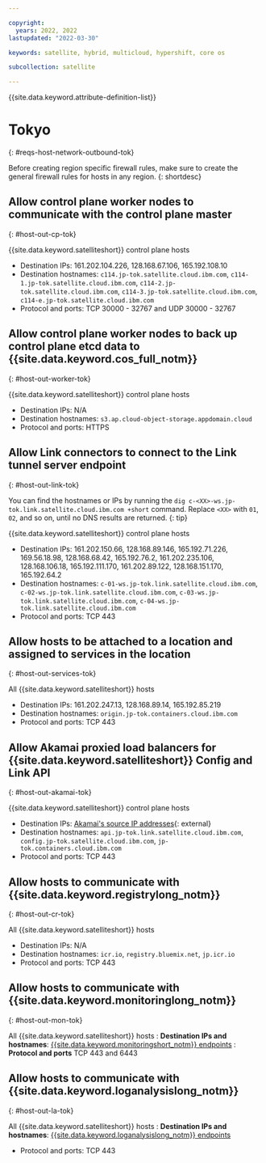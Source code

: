 ```yaml
---

copyright:
  years: 2022, 2022
lastupdated: "2022-03-30"

keywords: satellite, hybrid, multicloud, hypershift, core os

subcollection: satellite

---
```


{{site.data.keyword.attribute-definition-list}}

# Tokyo
{: #reqs-host-network-outbound-tok}

Before creating region specific firewall rules, make sure to create the general firewall rules for hosts in any region.
{: shortdesc}


## Allow control plane worker nodes to communicate with the control plane master
{: #host-out-cp-tok}

{{site.data.keyword.satelliteshort}} control plane hosts
* Destination IPs:  161.202.104.226, 128.168.67.106, 165.192.108.10 
* Destination hostnames:  `c114.jp-tok.satellite.cloud.ibm.com`, `c114-1.jp-tok.satellite.cloud.ibm.com`, `c114-2.jp-tok.satellite.cloud.ibm.com`, `c114-3.jp-tok.satellite.cloud.ibm.com`, `c114-e.jp-tok.satellite.cloud.ibm.com` 
* Protocol and ports: TCP 30000 - 32767 and UDP 30000 - 32767

## Allow control plane worker nodes to back up control plane etcd data to {{site.data.keyword.cos_full_notm}}
{: #host-out-worker-tok}

{{site.data.keyword.satelliteshort}} control plane hosts
* Destination IPs:   N/A
* Destination hostnames: `s3.ap.cloud-object-storage.appdomain.cloud`
* Protocol and ports: HTTPS

## Allow Link connectors to connect to the Link tunnel server endpoint
{: #host-out-link-tok}

You can find the hostnames or IPs by running the `dig c-<XX>-ws.jp-tok.link.satellite.cloud.ibm.com +short` command. Replace `<XX>` with `01`, `02`, and so on, until no DNS results are returned.
{: tip}

{{site.data.keyword.satelliteshort}} control plane hosts
* Destination IPs: 161.202.150.66, 128.168.89.146, 165.192.71.226, 169.56.18.98, 128.168.68.42, 165.192.76.2, 161.202.235.106, 128.168.106.18, 165.192.111.170, 161.202.89.122, 128.168.151.170, 165.192.64.2 
* Destination hostnames: `c-01-ws.jp-tok.link.satellite.cloud.ibm.com`, `c-02-ws.jp-tok.link.satellite.cloud.ibm.com`, `c-03-ws.jp-tok.link.satellite.cloud.ibm.com`, `c-04-ws.jp-tok.link.satellite.cloud.ibm.com`
* Protocol and ports: TCP 443

## Allow hosts to be attached to a location and assigned to services in the location
{: #host-out-services-tok}

All {{site.data.keyword.satelliteshort}} hosts
* Destination IPs: 161.202.247.13, 128.168.89.14, 165.192.85.219  
* Destination hostnames: `origin.jp-tok.containers.cloud.ibm.com`
* Protocol and ports: TCP 443

## Allow Akamai proxied load balancers for {{site.data.keyword.satelliteshort}} Config and Link API
{: #host-out-akamai-tok}

{{site.data.keyword.satelliteshort}} control plane hosts
* Destination IPs: [Akamai's source IP addresses](https://github.com/IBM-Cloud/kube-samples/tree/master/akamai/gtm-liveness-test){: external} 
* Destination hostnames: `api.jp-tok.link.satellite.cloud.ibm.com`, `config.jp-tok.satellite.cloud.ibm.com`, `jp-tok.containers.cloud.ibm.com` 
* Protocol and ports: TCP 443

## Allow hosts to communicate with {{site.data.keyword.registrylong_notm}}
{: #host-out-cr-tok}

All {{site.data.keyword.satelliteshort}} hosts
* Destination IPs: N/A
* Destination hostnames: `icr.io`, `registry.bluemix.net`, `jp.icr.io`
* Protocol and ports: TCP 443

## Allow hosts to communicate with {{site.data.keyword.monitoringlong_notm}}
{: #host-out-mon-tok}

All {{site.data.keyword.satelliteshort}} hosts
:   **Destination IPs and hostnames**: [{{site.data.keyword.monitoringshort_notm}} endpoints](/docs/monitoring?topic=monitoring-endpoints)
:   **Protocol and ports** TCP 443 and 6443

## Allow hosts to communicate with {{site.data.keyword.loganalysislong_notm}}
{: #host-out-la-tok}

All {{site.data.keyword.satelliteshort}} hosts
:   **Destination IPs and hostnames**: [{{site.data.keyword.loganalysislong_notm}} endpoints](/docs/log-analysis?topic=log-analysis-endpoints#endpoints_api_public)
* Protocol and ports: TCP 443

